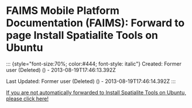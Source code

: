 FAIMS Mobile Platform Documentation (FAIMS): Forward to page Install Spatialite Tools on Ubuntu
===============================================================================================

::: {style="font-size:70%; color:#444; font-style: italic"}
Created: Former user (Deleted) () - 2013-08-19T17:46:13.392Z

Last Updated: Former user (Deleted) () - 2013-08-19T17:46:14.392Z
:::

[If you are not automatically forwarded to Install Spatialite Tools on
Ubuntu, please click
here!](Install%20Spatialite%20Tools%20on%20Ubuntu.html)

